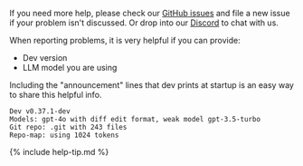 If you need more help, please check our
[GitHub issues](https://github.com/Dev-AI/dev/issues)
and file a new issue if your problem isn't discussed.
Or drop into our
[Discord](https://discord.gg/Tv2uQnR88V)
to chat with us.

When reporting problems, it is very helpful if you can provide:

- Dev version
- LLM model you are using

Including the "announcement" lines that
dev prints at startup
is an easy way to share this helpful info.

```
Dev v0.37.1-dev
Models: gpt-4o with diff edit format, weak model gpt-3.5-turbo
Git repo: .git with 243 files
Repo-map: using 1024 tokens
```

{% include help-tip.md %}
